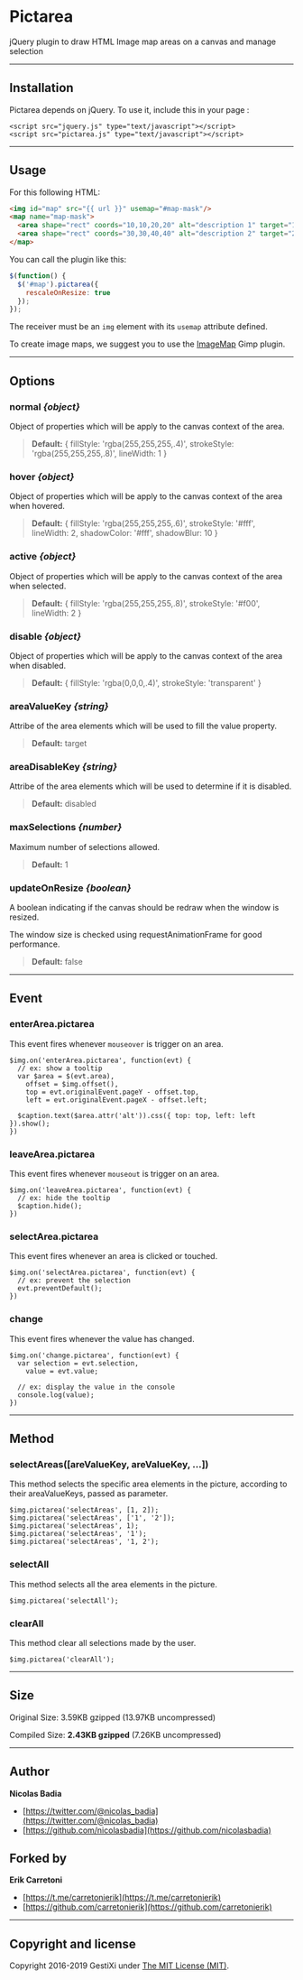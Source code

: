 Pictarea
========

jQuery plugin to draw HTML Image map areas on a canvas and manage selection


------

## Installation

Pictarea depends on jQuery. To use it, include this in your page :

    <script src="jquery.js" type="text/javascript"></script>
    <script src="pictarea.js" type="text/javascript"></script>


------

## Usage

For this following HTML:

```html
<img id="map" src="{{ url }}" usemap="#map-mask"/>
<map name="map-mask">
  <area shape="rect" coords="10,10,20,20" alt="description 1" target="1" />
  <area shape="rect" coords="30,30,40,40" alt="description 2" target="2" />
</map>
```


You can call the plugin like this:

```javascript
$(function() {
  $('#map').pictarea({
    rescaleOnResize: true
  });
});
```

The receiver must be an `img` element with its `usemap` attribute defined.

To create image maps, we suggest you to use the [ImageMap](https://docs.gimp.org/en/plug-in-imagemap.html) Gimp plugin.


------

## Options


### normal *{object}*

Object of properties which will be apply to the canvas context of the area.

> **Default:** { fillStyle: 'rgba(255,255,255,.4)', strokeStyle: 'rgba(255,255,255,.8)', lineWidth: 1 }


### hover *{object}*

Object of properties which will be apply to the canvas context of the area when hovered.

> **Default:** { fillStyle: 'rgba(255,255,255,.6)', strokeStyle: '#fff', lineWidth: 2, shadowColor: '#fff', shadowBlur: 10 }


### active *{object}*

Object of properties which will be apply to the canvas context of the area when selected.

> **Default:** { fillStyle: 'rgba(255,255,255,.8)', strokeStyle: '#f00', lineWidth: 2 }


### disable *{object}*

Object of properties which will be apply to the canvas context of the area when disabled.

> **Default:** { fillStyle: 'rgba(0,0,0,.4)', strokeStyle: 'transparent' }

### areaValueKey *{string}*

Attribe of the area elements which will be used to fill the value property.

> **Default:** target


### areaDisableKey *{string}*

Attribe of the area elements which will be used to determine if it is disabled.

> **Default:** disabled


### maxSelections *{number}*

Maximum number of selections allowed.

> **Default:** 1


### updateOnResize  *{boolean}*

A boolean indicating if the canvas should be redraw when the window is resized.

The window size is checked using requestAnimationFrame for good performance.

> **Default:** false


------

## Event


### enterArea.pictarea

This event fires whenever `mouseover` is trigger on an area.


    $img.on('enterArea.pictarea', function(evt) {
      // ex: show a tooltip
      var $area = $(evt.area),
        offset = $img.offset(),
        top = evt.originalEvent.pageY - offset.top,
        left = evt.originalEvent.pageX - offset.left;

      $caption.text($area.attr('alt')).css({ top: top, left: left }).show();
    })


### leaveArea.pictarea

This event fires whenever `mouseout` is trigger on an area.


    $img.on('leaveArea.pictarea', function(evt) {
      // ex: hide the tooltip
      $caption.hide();
    })


### selectArea.pictarea

This event fires whenever an area is clicked or touched.


    $img.on('selectArea.pictarea', function(evt) {
      // ex: prevent the selection
      evt.preventDefault();
    })


### change

This event fires whenever the value has changed.

    $img.on('change.pictarea', function(evt) {
      var selection = evt.selection,
        value = evt.value;

      // ex: display the value in the console
      console.log(value);
    })


------

## Method


### selectAreas([areValueKey, areValueKey, ...])

This method selects the specific area elements in the picture, according to their areaValueKeys, passed as parameter.

    $img.pictarea('selectAreas', [1, 2]);
    $img.pictarea('selectAreas', ['1', '2']);
    $img.pictarea('selectAreas', 1);
    $img.pictarea('selectAreas', '1');
    $img.pictarea('selectAreas', '1, 2');


### selectAll

This method selects all the area elements in the picture.

    $img.pictarea('selectAll');


### clearAll

This method clear all selections made by the user.

    $img.pictarea('clearAll');


------

## Size

Original Size:  3.59KB gzipped (13.97KB uncompressed)

Compiled Size:  **2.43KB gzipped** (7.26KB uncompressed)


------

## Author

**Nicolas Badia**

+ [https://twitter.com/@nicolas_badia](https://twitter.com/@nicolas_badia)
+ [https://github.com/nicolasbadia](https://github.com/nicolasbadia)

## Forked by

**Erik Carretoni**

+ [https://t.me/carretonierik](https://t.me/carretonierik)
+ [https://github.com/carretonierik](https://github.com/carretonierik)

------

## Copyright and license

Copyright 2016-2019 GestiXi under [The MIT License (MIT)](LICENSE).

